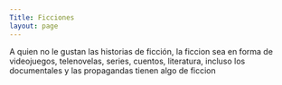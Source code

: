 ```yaml
---
Title: Ficciones
layout: page
---
```

A quien no le gustan las historias de ficción, la ficcion sea en forma de videojuegos, telenovelas, series, cuentos, literatura, incluso los documentales y las propagandas tienen algo de ficcion
